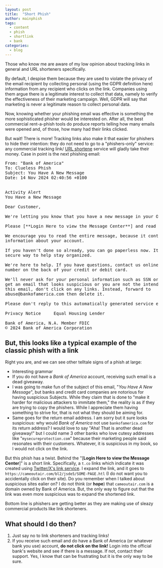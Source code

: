 ```yaml
---
layout: post
title:  "Short Phish"
author: mainphish
tags:
  - content
  - phish
  - shortlink
  - bank
categories: 
  - blog
---
```


Those who know me are aware of my low opinion about tracking links in general
and URL shorteners specifically. 

By default, I despise them because they are used to violate the privacy of 
the email recipient by collecting personal (using the GDPR definition here)
information from any recipient who clicks on the link. Companies using them
argue there is a legitimate interest to collect that data, namely 
to verify the effectiveness of their marketing campaign. Well, GDPR 
will say that marketing is never a legitimate reason to collect personal data.

Now, knowing whether your phishing email was effective is something the more
sophisticated phisher would be interested on. After all, the best commercial
rent-a-phish tools do produce reports telling how many emails were opened 
and, of those, how many had their links clicked.

But wait! There is more! Tracking links also make it that easier for phishers 
to hide their intention: they do not need to go to a "phishers-only" service:
any commercial tracking link/
[URL shortene](https://zapier.com/blog/best-url-shorteners/) 
service will gladly take their money.
Case in point is the next phishing email:


<pre>
From: "Bank of America" <accounting@mysecureprotection.com>
To: Clueless Phish <cluelessphish@example.com>
Subject: You Have A New Message
Date: 14 Nov 2024 02:40:56 +0100


Activity Alert
You Have a New Message

Dear Customer,

We're letting you know that you have a new message in your Online Banking mailbox.

Please [**Login Here to view the Message Center**] and read your message.

We encourage you to read the entire message, because it contains specific 
information about your account.

If you haven't done so already, you can go paperless now. It's a safe and 
secure way to help stay organized. 

We're here to help. If you have questions, contact us online or call the 
number on the back of your credit or debit card.

We'll never ask for your personal information such as SSN or ATM PIN. If you 
get an email that looks suspicious or you are not the intended recipient of 
this email, don't click on any links. Instead, forward to 
abuse@bankofamerica.com then delete it.

Please don't reply to this automatically generated service email.

Privacy Notice     Equal Housing Lender  

Bank of America, N.A. Member FDIC
© 2024 Bank of America Corporation
</pre>


## But, this looks like a typical example of the classic phish with a link

Right you are, and we can see other telltale signs of a phish at large:

- Interesting grammar
- If you do not have a *Bank of America* account, receiving such email is a dead giveaway.
- I was going to make fun of the subject of this email, 
"*You Have A New Message*", but banks and credit card companies are notorious
for having suspicious Subjects. While they claim that is done to "make it 
harder for malicious attackers to immitate them," the reality is as if they 
are trying to copy the phishers. While I appreciate them having something to
strive for, that is not what they should be aiming for.
- Same goes for the return email address. I am sorry but it sure looks 
suspicious: why would *Bank of America* not use `bankofamerica.com` for its
return address? I would love to say "Aha! That is another dead giveaway!"
but I could name 3 other banks who love cutesy addresses like
"`mysecureprotection.com`" because their marketing people said resonates 
with their customers.
Whatever, it is suspicious in my book, so I would not click on the link.

But this phish has a twist. Behind the 
"[**Login Here to view the Message Center**]" is a short link. Specifically, 
a `t.co` links which indicate it was created using 
[Twitter/X's link service](https://help.x.com/en/using-x/url-shortener).
I expand the link, and it goes to `https://cameoutair.com/bl2/jsde5/SOME-PAGE.htl` (I do not want you to accidentally click on their site). 
Do you remember when I talked about suspicious sites ealier on?
I do not think (or **hope**) that `cameoutair.com` is a domain owned by
Bank of America. But, the only way to figure out that the link was even
more suspicious was to expand the shortened link.

Bottom line is phishers are getting better as they are making use of 
sleazy commercial products like link shorteners.

## What should I do then?

1. Just say no to link shorteners and tracking links!
1. If you receive such email and do have a Bank of America (or whatever bank
you use) account, **do not click on the link!** Login into the official bank's
website and see if there is a message. If not, contact their support.
Yes, I know that can be frustrating but it is the only way to be sure.
